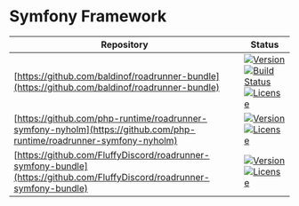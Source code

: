 # Symfony Framework


| Repository                                                 | Status                                                                                                                                                                                                   |
|------------------------------------------------------------|----------------------------------------------------------------------------------------------------------------------------------------------------------------------------------------------------------|
| [https://github.com/baldinof/roadrunner-bundle](https://github.com/baldinof/roadrunner-bundle)              | [![Version][baldinof_badge_php_version]][baldinof_link_packagist] [![Build Status][baldinof_badge_build_status]][baldinof_link_build_status] [![License][baldinof_badge_license]][baldinof_link_license] |
| [https://github.com/php-runtime/roadrunner-symfony-nyholm](https://github.com/php-runtime/roadrunner-symfony-nyholm)   | [![Version][phpruntime_badge_php_version]][phpruntime_link_packagist] [![License][phpruntime_badge_license]][phpruntime_link_license]                                                                    |
| [https://github.com/FluffyDiscord/roadrunner-symfony-bundle](https://github.com/FluffyDiscord/roadrunner-symfony-bundle) | [![Version][fluffydiscord_badge_php_version]][fluffydiscord_link_packagist] [![License][fluffydiscord_badge_license]][fluffydiscord_link_license]                                                        |

[baldinof_badge_packagist_version]:https://img.shields.io/packagist/v/baldinof/roadrunner-bundle.svg?maxAge=180
[baldinof_badge_php_version]:https://img.shields.io/packagist/php-v/baldinof/roadrunner-bundle.svg?longCache=true

[baldinof_badge_build_status]:https://img.shields.io/github/actions/workflow/status/baldinof/roadrunner-bundle/ci.yaml?branch=3.x

[baldinof_badge_license]:https://img.shields.io/packagist/l/baldinof/roadrunner-bundle.svg?longCache=true

[baldinof_link_packagist]:https://packagist.org/packages/baldinof/roadrunner-bundle

[baldinof_link_build_status]:https://github.com/baldinof/roadrunner-bundle/actions

[baldinof_link_license]:https://github.com/baldinof/roadrunner-bundle/blob/master/LICENSE

[phpruntime_badge_packagist_version]:https://img.shields.io/packagist/v/runtime/roadrunner-symfony-nyholm.svg?maxAge=180

[phpruntime_badge_php_version]:https://img.shields.io/packagist/php-v/symfony/runtime.svg?longCache=true

[phpruntime_badge_license]:https://img.shields.io/packagist/l/runtime/roadrunner-symfony-nyholm.svg?longCache=true

[phpruntime_link_packagist]:https://packagist.org/packages/runtime/roadrunner-symfony-nyholm

[phpruntime_link_build_status]:https://github.com/php-runtime/runtime/actions

[phpruntime_link_license]:https://github.com/php-runtime/roadrunner-symfony-nyholm/blob/master/LICENSE

[fluffydiscord_badge_php_version]:https://img.shields.io/packagist/php-v/FluffyDiscord/roadrunner-symfony-bundle.svg?maxAge=180

[fluffydiscord_badge_license]:https://img.shields.io/packagist/l/FluffyDiscord/roadrunner-symfony-bundle.svg?maxAge=180

[fluffydiscord_link_packagist]:https://packagist.org/packages/FluffyDiscord/roadrunner-symfony-bundle

[fluffydiscord_link_license]:https://github.com/FluffyDiscord/roadrunner-symfony-bundle/blob/master/LICENSE
